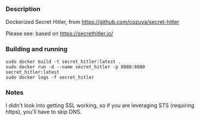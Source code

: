 ### Description
Dockerized Secret Hitler, from https://github.com/cozuya/secret-hitler

Please see: based on https://secrethitler.io/

### Building and running

```console
sudo docker build -t secret_hitler:latest .
sudo docker run -d --name secret_hitler -p 8080:8080 secret_hitler:latest
sudo docker logs -f secret_hitler
```

### Notes
I didn't look into getting SSL working, so if you are leveraging STS (requiring https), you'll have to skip DNS.

